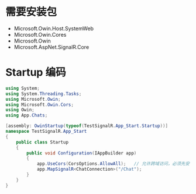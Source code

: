 ﻿# 需要安装包

- Microsoft.Owin.Host.SystemWeb
- Microsoft.Owin.Cores
- Microsoft.Owin
- Microsoft.AspNet.SignalR.Core


# Startup 编码

``` csharp
using System;
using System.Threading.Tasks;
using Microsoft.Owin;        
using Microsoft.Owin.Cors;
using Owin;
using App.Chats;

[assembly: OwinStartup(typeof(TestSignalR.App_Start.Startup))]
namespace TestSignalR.App_Start
{
    public class Startup
    {
        public void Configuration(IAppBuilder app)
        {
            app.UseCors(CorsOptions.AllowAll);   // 允许跨域访问，必须先安装包 Microsoft.Owin.Cors
            app.MapSignalR<ChatConnection>("/Chat");
        }
    }
}
```
